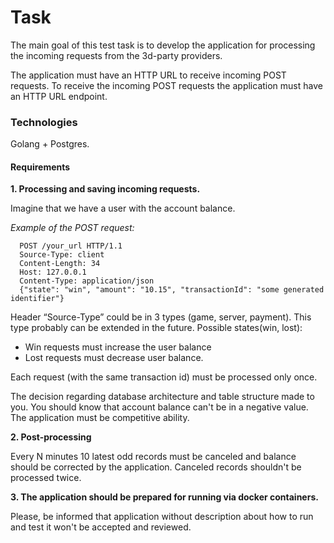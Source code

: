 # Task

The main goal of this test task is to develop the application for processing the incoming requests from the 3d-party providers. 

The application must have an HTTP URL to receive incoming POST requests. 
To receive the incoming POST requests the application must have an HTTP URL endpoint. 

### Technologies
Golang + Postgres. 

#### Requirements
 **1. Processing and saving incoming requests.** 
 
 Imagine that we have a user with the account balance.
  
 *Example of the POST request:*
  ```text
    POST /your_url HTTP/1.1 
    Source-Type: client 
    Content-Length: 34 
    Host: 127.0.0.1 
    Content-Type: application/json 
    {"state": "win", "amount": "10.15", "transactionId": "some generated identifier"}
  ``` 

Header “Source-Type” could be in 3 types (game, server, payment). 
This type probably can be extended in the future. Possible states(win, lost): 
 * Win requests must increase the user balance 
 * Lost requests must decrease user balance. 

Each request (with the same transaction id) must be processed only once.
 
The decision regarding database architecture and table structure made to you. 
You should know that account balance can't be in a negative value. 
The application must be competitive ability.
 
 **2. Post-processing**
  
  Every N minutes 10 latest odd records must be canceled and balance should be corrected by the application. 
  Canceled records shouldn't be processed twice. 
  
 **3. The application should be prepared for running via docker containers.** 
 
 Please, be informed that application without description about how to run and test it won't be accepted and reviewed.